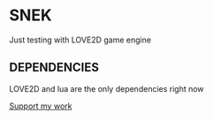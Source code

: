 # SNEK
Just testing with LOVE2D game engine
## DEPENDENCIES
LOVE2D and lua are the only dependencies right now


[Support my work](https://www.buymeacoffee.com/alimirza09)
